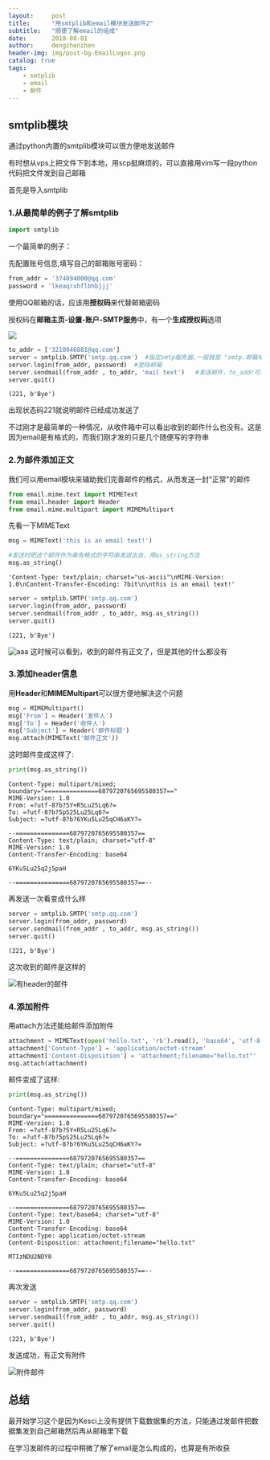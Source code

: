```yaml
---
layout:     post
title:      "用smtplib和email模块发送邮件2"
subtitle:   "顺便了解email的组成"
date:       2018-08-01
author:     dengzhenzhen
header-img: img/post-bg-EmailLogos.png
catalog: true
tags:
    - smtplib
    - email
    - 邮件
---
```


## smtplib模块

通过python内置的smtplib模块可以很方便地发送邮件

有时想从vps上把文件下到本地，用scp挺麻烦的，可以直接用vim写一段python代码把文件发到自己邮箱

首先是导入smtplib

### 1.从最简单的例子了解smtplib


```python
import smtplib
```

一个最简单的例子：

先配置账号信息,填写自己的邮箱账号密码：


```python
from_addr = '374894000@qq.com'
password = 'lkeaqrxhflbhbjjj'
```

使用QQ邮箱的话，应该用**授权码**来代替邮箱密码

授权码在**邮箱主页-设置-账户-SMTP服务**中，有一个**生成授权码**选项

![ ](https://s1.ax1x.com/2018/07/31/PdBdL6.png)




```python
to_addr = ['3210946881@qq.com']
server = smtplib.SMTP('smtp.qq.com')  #指定smtp服务器,一般就是 "smtp.邮箱域名"
server.login(from_addr, password)  #登陆邮箱
server.sendmail(from_addr , to_addr, 'mail text')   #发送邮件，to_addr可以是个列表
server.quit()  
```




    (221, b'Bye')



出现状态码221就说明邮件已经成功发送了

不过刚才是最简单的一种情况，从收件箱中可以看出收到的邮件什么也没有。这是因为email是有格式的，而我们刚才发的只是几个随便写的字符串

### 2.为邮件添加正文

我们可以用email模块来辅助我们完善邮件的格式，从而发送一封"正常"的邮件


```python
from email.mime.text import MIMEText
from email.header import Header
from email.mime.multipart import MIMEMultipart
```

先看一下MIMEText


```python
msg = MIMEText('this is an email text!')
```


```python
#发送时把这个邮件作为串有格式的字符串发送出去，用as_string方法
msg.as_string()
```




    'Content-Type: text/plain; charset="us-ascii"\nMIME-Version: 1.0\nContent-Transfer-Encoding: 7bit\n\nthis is an email text!'




```python
server = smtplib.SMTP('smtp.qq.com')
server.login(from_addr, password)
server.sendmail(from_addr , to_addr, msg.as_string()) 
server.quit()  
```




    (221, b'Bye')



![aaa](https://s1.ax1x.com/2018/07/31/PdBUQ1.png)
这时候可以看到，收到的邮件有正文了，但是其他的什么都没有


### 3.添加header信息

用**Header**和**MIMEMultipart**可以很方便地解决这个问题


```python
msg = MIMEMultipart()
msg['From'] = Header('发件人')
msg['To'] = Header('收件人')
msg['Subject'] = Header('邮件标题')
msg.attach(MIMEText('邮件正文'))
```

这时邮件变成这样了:


```python
print(msg.as_string())
```

    Content-Type: multipart/mixed; boundary="===============6879720765695580357=="
    MIME-Version: 1.0
    From: =?utf-8?b?5Y+R5Lu25Lq6?=
    To: =?utf-8?b?5pS25Lu25Lq6?=
    Subject: =?utf-8?b?6YKu5Lu25qCH6aKY?=
    
    --===============6879720765695580357==
    Content-Type: text/plain; charset="utf-8"
    MIME-Version: 1.0
    Content-Transfer-Encoding: base64
    
    6YKu5Lu25q2j5paH
    
    --===============6879720765695580357==--
    
    

再发送一次看变成什么样


```python
server = smtplib.SMTP('smtp.qq.com')
server.login(from_addr, password)
server.sendmail(from_addr , to_addr, msg.as_string()) 
server.quit()  
```




    (221, b'Bye')



这次收到的邮件是这样的

![有header的邮件](https://s1.ax1x.com/2018/07/31/PdBasx.png)

### 4.添加附件

用attach方法还能给邮件添加附件


```python
attachment = MIMEText(open('hello.txt', 'rb').read(), 'base64', 'utf-8')
attachment['Content-Type'] = 'application/octet-stream'                     #表明这是个二进制文件
attachment['Content-Disposition'] = 'attachment;filename="hello.txt"'      #表明这是个附件
msg.attach(attachment)
```

邮件变成了这样:


```python
print(msg.as_string())
```

    Content-Type: multipart/mixed; boundary="===============6879720765695580357=="
    MIME-Version: 1.0
    From: =?utf-8?b?5Y+R5Lu25Lq6?=
    To: =?utf-8?b?5pS25Lu25Lq6?=
    Subject: =?utf-8?b?6YKu5Lu25qCH6aKY?=
    
    --===============6879720765695580357==
    Content-Type: text/plain; charset="utf-8"
    MIME-Version: 1.0
    Content-Transfer-Encoding: base64
    
    6YKu5Lu25q2j5paH
    
    --===============6879720765695580357==
    Content-Type: text/base64; charset="utf-8"
    MIME-Version: 1.0
    Content-Transfer-Encoding: base64
    Content-Type: application/octet-stream
    Content-Disposition: attachment;filename="hello.txt"
    
    MTIzNDU2NDY0
    
    --===============6879720765695580357==--
    
    

再次发送


```python
server = smtplib.SMTP('smtp.qq.com')
server.login(from_addr, password)
server.sendmail(from_addr , to_addr, msg.as_string()) 
server.quit()  
```




    (221, b'Bye')



发送成功，有正文有附件

![附件邮件](https://s1.ax1x.com/2018/07/31/PdBtzR.png)

## 总结

最开始学习这个是因为Kesci上没有提供下载数据集的方法，只能通过发邮件把数据集发到自己邮箱然后再从邮箱里下载

在学习发邮件的过程中稍微了解了email是怎么构成的，也算是有所收获
